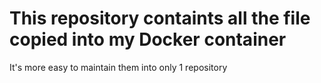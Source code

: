 # This repository containts all the file copied into my Docker container

It's more easy to maintain them into only 1 repository